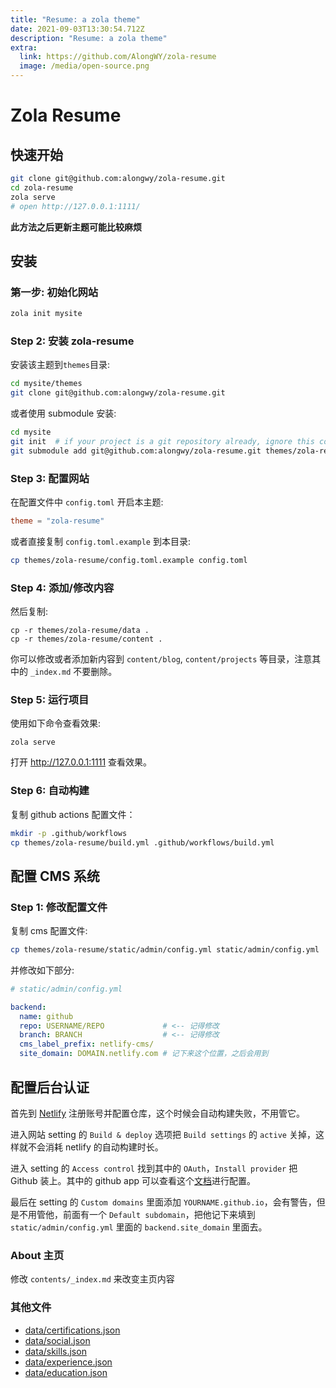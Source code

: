 ```yaml
---
title: "Resume: a zola theme"
date: 2021-09-03T13:30:54.712Z
description: "Resume: a zola theme"
extra:
  link: https://github.com/AlongWY/zola-resume
  image: /media/open-source.png
---
```

# Zola Resume


## 快速开始

```bash
git clone git@github.com:alongwy/zola-resume.git
cd zola-resume
zola serve
# open http://127.0.0.1:1111/
```

**此方法之后更新主题可能比较麻烦**

## 安装

### 第一步: 初始化网站

```bash
zola init mysite
```

### Step 2: 安装 zola-resume
安装该主题到`themes`目录:

```bash
cd mysite/themes
git clone git@github.com:alongwy/zola-resume.git
```

或者使用 submodule 安装:

```bash
cd mysite
git init  # if your project is a git repository already, ignore this command
git submodule add git@github.com:alongwy/zola-resume.git themes/zola-resume
```

### Step 3: 配置网站
在配置文件中 `config.toml` 开启本主题:

```toml
theme = "zola-resume"
```

或者直接复制 `config.toml.example` 到本目录:

```bash
cp themes/zola-resume/config.toml.example config.toml
```

### Step 4: 添加/修改内容
然后复制:

```
cp -r themes/zola-resume/data .
cp -r themes/zola-resume/content .
```

你可以修改或者添加新内容到 `content/blog`, `content/projects` 等目录，注意其中的 `_index.md` 不要删除。

### Step 5: 运行项目
使用如下命令查看效果:

```
zola serve
```

打开 http://127.0.0.1:1111 查看效果。


### Step 6: 自动构建

复制 github actions 配置文件：

```bash
mkdir -p .github/workflows
cp themes/zola-resume/build.yml .github/workflows/build.yml
```

## 配置 CMS 系统

### Step 1: 修改配置文件

复制 cms 配置文件:

```bash
cp themes/zola-resume/static/admin/config.yml static/admin/config.yml
```

并修改如下部分:

```yaml
# static/admin/config.yml

backend:
  name: github
  repo: USERNAME/REPO             # <-- 记得修改
  branch: BRANCH                  # <-- 记得修改
  cms_label_prefix: netlify-cms/
  site_domain: DOMAIN.netlify.com # 记下来这个位置，之后会用到
```

## 配置后台认证

首先到 [Netlify](https://netlify.com) 注册账号并配置仓库，这个时候会自动构建失败，不用管它。

进入网站 setting 的 `Build & deploy` 选项把 `Build settings` 的 `active` 关掉，这样就不会消耗 netlify 的自动构建时长。

进入 setting 的 `Access control` 找到其中的 `OAuth`，`Install provider` 把 Github 装上。其中的 github app 可以查看这个[文档](https://docs.netlify.com/visitor-access/oauth-provider-tokens/)进行配置。

最后在 setting 的 `Custom domains` 里面添加 `YOURNAME.github.io`，会有警告，但是不用管他，前面有一个 `Default subdomain`，把他记下来填到 `static/admin/config.yml` 里面的 `backend.site_domain` 里面去。


### About 主页
修改 `contents/_index.md` 来改变主页内容

### 其他文件

- [data/certifications.json](https://github.com/AlongWY/zola-resume/blob/main/data/certifications.json)
- [data/social.json](https://github.com/AlongWY/zola-resume/blob/main/data/social.json)
- [data/skills.json](https://github.com/AlongWY/zola-resume/blob/main/data/skills.json)
- [data/experience.json](https://github.com/AlongWY/zola-resume/blob/main/data/experience.json)
- [data/education.json](https://github.com/AlongWY/zola-resume/blob/main/data/education.json)



